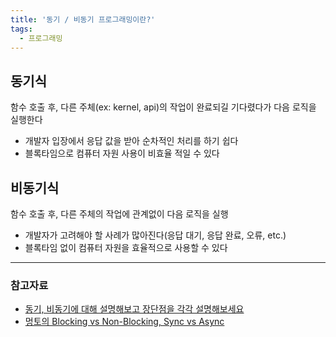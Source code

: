 ```yaml
---
title: '동기 / 비동기 프로그래밍이란?'
tags:
  - 프로그래밍
---
```


## 동기식

함수 호출 후, 다른 주체(ex: kernel, api)의 작업이 완료되길 기다렸다가 다음 로직을 실행한다

- 개발자 입장에서 응답 값을 받아 순차적인 처리를 하기 쉽다
- 블록타임으로 컴퓨터 자원 사용이 비효율 적일 수 있다

## 비동기식

함수 호출 후, 다른 주체의 작업에 관계없이 다음 로직을 실행

- 개발자가 고려해야 할 사례가 많아진다(응답 대기, 응답 완료, 오류, etc.)
- 블록타임 없이 컴퓨터 자원을 효율적으로 사용할 수 있다

---

### 참고자료

- [동기, 비동기에 대해 설명해보고 장단점을 각각 설명해보세요](https://github.com/brave-people/brave-tech-interview/blob/main/contents/language.md)
- [멍토의 Blocking vs Non-Blocking, Sync vs Async](https://www.youtube.com/watch?v=oEIoqGd-Sns)
